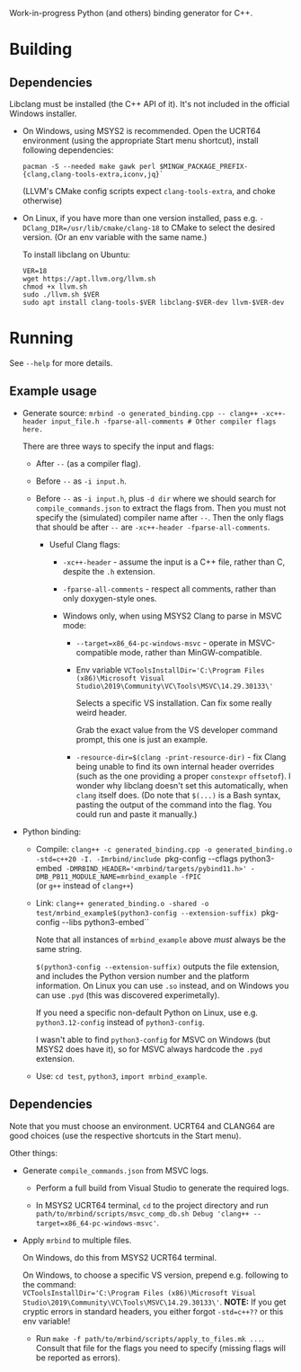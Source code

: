 Work-in-progress Python (and others) binding generator for C++.

# Building

## Dependencies

Libclang must be installed (the C++ API of it). It's not included in the official Windows installer.

* On Windows, using MSYS2 is recommended. Open the UCRT64 environment (using the appropriate Start menu shortcut), install following dependencies:
  ```
  pacman -S --needed make gawk perl $MINGW_PACKAGE_PREFIX-{clang,clang-tools-extra,iconv,jq}`
  ```
  (LLVM's CMake config scripts expect `clang-tools-extra`, and choke otherwise)

* On Linux, if you have more than one version installed, pass e.g. `-DClang_DIR=/usr/lib/cmake/clang-18` to CMake to select the desired version. (Or an env variable with the same name.)

  To install libclang on Ubuntu:
  ```
  VER=18
  wget https://apt.llvm.org/llvm.sh
  chmod +x llvm.sh
  sudo ./llvm.sh $VER
  sudo apt install clang-tools-$VER libclang-$VER-dev llvm-$VER-dev
  ```

# Running

See `--help` for more details.

## Example usage

* Generate source:
  `mrbind -o generated_binding.cpp -- clang++ -xc++-header input_file.h -fparse-all-comments # Other compiler flags here.`

  There are three ways to specify the input and flags:
  * After `--` (as a compiler flag).
  * Before `--` as `-i input.h`.
  * Before `--` as `-i input.h`, plus `-d dir` where we should search for `compile_commands.json` to extract the flags from. Then you must not specify the (simulated) compiler name after `--`. Then the only flags that should be after `--` are `-xc++-header -fparse-all-comments`.

    * Useful Clang flags:

      * `-xc++-header` - assume the input is a C++ file, rather than C, despite the `.h` extension.

      * `-fparse-all-comments` - respect all comments, rather than only doxygen-style ones.

      * Windows only, when using MSYS2 Clang to parse in MSVC mode:

        * `--target=x86_64-pc-windows-msvc` - operate in MSVC-compatible mode, rather than MinGW-compatible.
        * Env variable `VCToolsInstallDir='C:\Program Files (x86)\Microsoft Visual Studio\2019\Community\VC\Tools\MSVC\14.29.30133\'`

          Selects a specific VS installation. Can fix some really weird header.

          Grab the exact value from the VS developer command prompt, this one is just an example.

        * `-resource-dir=$(clang -print-resource-dir)` - fix Clang being unable to find its own internal header overrides (such as the one providing a proper `constexpr` `offsetof`). I wonder why libclang doesn't set this automatically, when `clang` itself does. (Do note that `$(...)` is a Bash syntax, pasting the output of the command into the flag. You could run and paste it manually.)

* Python binding:
  * Compile: `clang++ -c generated_binding.cpp -o generated_binding.o -std=c++20 -I. -Imrbind/include `pkg-config --cflags python3-embed` -DMRBIND_HEADER='<mrbind/targets/pybind11.h>' -DMB_PB11_MODULE_NAME=mrbind_example -fPIC`<br/>
    (or `g++` instead of `clang++`)

  * Link: `clang++ generated_binding.o -shared -o test/mrbind_example$(python3-config --extension-suffix) `pkg-config --libs python3-embed``

    Note that all instances of `mrbind_example` above *must* always be the same string.

    `$(python3-config --extension-suffix)` outputs the file extension, and includes the Python version number and the platform information. On Linux you can use `.so` instead, and on Windows you can use `.pyd` (this was discovered experimetally).

    If you need a specific non-default Python on Linux, use e.g. `python3.12-config` instead of `python3-config`.

    I wasn't able to find `python3-config` for MSVC on Windows (but MSYS2 does have it), so for MSVC always hardcode the `.pyd` extension.

  * Use: `cd test`, `python3`, `import mrbind_example`.

## Dependencies


  Note that you must choose an environment. UCRT64 and CLANG64 are good choices (use the respective shortcuts in the Start menu).

Other things:

  * Generate `compile_commands.json` from MSVC logs.

    * Perform a full build from Visual Studio to generate the required logs.

    * In MSYS2 UCRT64 terminal, `cd` to the project directory and run `path/to/mrbind/scripts/msvc_comp_db.sh Debug 'clang++ --target=x86_64-pc-windows-msvc'`.

  * Apply `mrbind` to multiple files.

    On Windows, do this from MSYS2 UCRT64 terminal.

    On Windows, to choose a specific VS version, prepend e.g. following to the command: <br/>
    `VCToolsInstallDir='C:\Program Files (x86)\Microsoft Visual Studio\2019\Community\VC\Tools\MSVC\14.29.30133\'`. **NOTE:** If you get cryptic errors in standard headers, you either forgot `-std=c++??` or this env variable!

    * Run `make -f path/to/mrbind/scripts/apply_to_files.mk ...`. Consult that file for the flags you need to specify (missing flags will be reported as errors).
